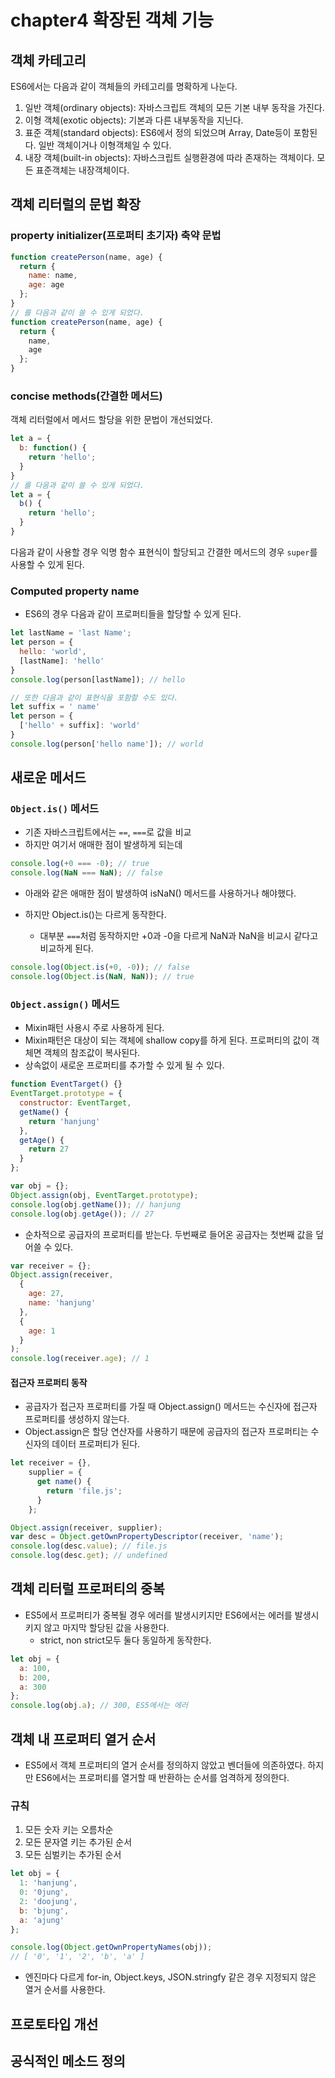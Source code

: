 # chapter4 확장된 객체 기능

## 객체 카테고리
ES6에서는 다음과 같이 객체들의 카테고리를 명확하게 나눈다.
1. 일반 객체(ordinary objects): 자바스크립트 객체의 모든 기본 내부 동작을 가진다.
2. 이형 객체(exotic objects): 기본과 다른 내부동작을 지닌다.
3. 표준 객체(standard objects): ES6에서 정의 되었으며 Array, Date등이 포함된다. 일반 객체이거나 이형객체일 수 있다.
4. 내장 객체(built-in objects): 자바스크립트 실행환경에 따라 존재하는 객체이다. 모든 표준객체는 내장객체이다.

## 객체 리터럴의 문법 확장

### property initializer(프로퍼티 초기자) 축약 문법

```js
function createPerson(name, age) {
  return {
    name: name,
    age: age
  };
}
// 를 다음과 같이 쓸 수 있게 되었다.
function createPerson(name, age) {
  return {
    name,
    age
  };
}
```

### concise methods(간결한 메서드)
객체 리터럴에서 메서드 할당을 위한 문법이 개선되었다.

```js
let a = {
  b: function() {
    return 'hello';
  }
}
// 를 다음과 같이 쓸 수 있게 되었다.
let a = {
  b() {
    return 'hello';
  }
}
```

다음과 같이 사용할 경우 익명 함수 표현식이 할당되고 간결한 메서드의 경우 `super`를 사용할 수 있게 된다.

### Computed property name
* ES6의 경우 다음과 같이 프로퍼티들을 할당할 수 있게 된다. 

```js
let lastName = 'last Name';
let person = {
  hello: 'world',
  [lastName]: 'hello'
}
console.log(person[lastName]); // hello

// 또한 다음과 같이 표현식을 포함할 수도 있다.
let suffix = ' name'
let person = {
  ['hello' + suffix]: 'world'
}
console.log(person['hello name']); // world
```

## 새로운 메서드

### `Object.is()` 메서드
* 기존 자바스크립트에서는 `==`, `===`로 값을 비교
* 하지만 여기서 애매한 점이 발생하게 되는데

```js
console.log(+0 === -0); // true
console.log(NaN === NaN); // false
```

* 아래와 같은 애매한 점이 발생하여 isNaN() 메서드를 사용하거나 해야했다.

* 하지만 Object.is()는 다르게 동작한다.
    * 대부분 `===`처럼 동작하지만 +0과 -0을 다르게 NaN과 NaN을 비교시 같다고 비교하게 된다.

```js
console.log(Object.is(+0, -0)); // false
console.log(Object.is(NaN, NaN)); // true
```

### `Object.assign()` 메서드
* Mixin패턴 사용시 주로 사용하게 된다.
* Mixin패턴은 대상이 되는 객체에 shallow copy를 하게 된다. 프로퍼티의 값이 객체면 객체의 참조값이 복사된다.
* 상속없이 새로운 프로퍼티를 추가할 수 있게 될 수 있다. 

```js
function EventTarget() {}
EventTarget.prototype = {
  constructor: EventTarget,
  getName() {
    return 'hanjung'
  },
  getAge() {
    return 27
  }
};

var obj = {};
Object.assign(obj, EventTarget.prototype);
console.log(obj.getName()); // hanjung
console.log(obj.getAge()); // 27
```

* 순차적으로 공급자의 프로퍼티를 받는다. 두번째로 들어온 공급자는 첫번째 값을 덮어쓸 수 있다.

```js
var receiver = {};
Object.assign(receiver, 
  {
    age: 27,
    name: 'hanjung'
  },
  {
    age: 1
  }
);
console.log(receiver.age); // 1
```

#### 접근자 프로퍼티 동작
* 공급자가 접근자 프로퍼티를 가질 때 Object.assign() 메서드는 수신자에 접근자 프로퍼티를 생성하지 않는다. 
* Object.assign은 할당 연산자를 사용하기 때문에 공급자의 접근자 프로퍼티는 수신자의 데이터 프로퍼티가 된다.

```js
let receiver = {},
    supplier = {
      get name() {
        return 'file.js';
      }
    };

Object.assign(receiver, supplier);
var desc = Object.getOwnPropertyDescriptor(receiver, 'name');
console.log(desc.value); // file.js
console.log(desc.get); // undefined
```

## 객체 리터럴 프로퍼티의 중복
* ES5에서 프로퍼티가 중복될 경우 에러를 발생시키지만 ES6에서는 에러를 발생시키지 않고 마지막 할당된 값을 사용한다.
    * strict, non strict모두 둘다 동일하게 동작한다.

```js
let obj = {
  a: 100,
  b: 200,
  a: 300
};
console.log(obj.a); // 300, ES5에서는 에러
```

## 객체 내 프로퍼티 열거 순서
* ES5에서 객체 프로퍼티의 열거 순서를 정의하지 않았고 벤더들에 의존하였다. 하지만 ES6에서는 프로퍼티를 열거할 때 반환하는 순서를 엄격하게 정의한다.

### 규칙
1. 모든 숫자 키는 오름차순
2. 모든 문자열 키는 추가된 순서
3. 모든 심벌키는 추가된 순서

```js
let obj = {
  1: 'hanjung',
  0: '0jung',
  2: 'doojung',
  b: 'bjung',
  a: 'ajung'
};

console.log(Object.getOwnPropertyNames(obj));
// [ '0', '1', '2', 'b', 'a' ]
```

* 엔진마다 다르게 for-in, Object.keys, JSON.stringfy 같은 경우 지정되지 않은 열거 순서를 사용한다.

## 프로토타입 개선

## 공식적인 메소드 정의
